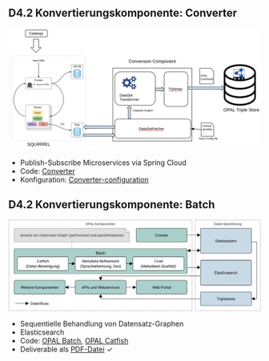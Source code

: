 ## D4.2 Konvertierungskomponente: Converter

![](../Medien/AP4.2-Converter.png)

- Publish-Subscribe Microservices via Spring Cloud
- Code: [Converter](https://github.com/projekt-opal/converter)  
- Konfiguration: [Converter-configuration](https://github.com/projekt-opal/converter-configuration)

## D4.2 Konvertierungskomponente: Batch

![](../Medien/AP1.3-Batch.png)

- Sequentielle Behandlung von Datensatz-Graphen
- Elasticsearch
- Code: [OPAL Batch](https://github.com/projekt-opal/batch), [OPAL Catfish](https://github.com/projekt-opal/catfish)
- Deliverable als [PDF-Datei](https://hobbitdata.informatik.uni-leipzig.de/OPAL/Deliverables/OPAL_D4.2_Conversion_component.pdf) ✓

